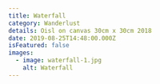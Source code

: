 ```yaml
---
title: Waterfall
category: Wanderlust
details: Oisl on canvas 30cm x 30cm 2018
date: 2019-08-25T14:48:00.000Z
isFeatured: false
images:
  - image: waterfall-1.jpg
    alt: Waterfall
---
```

